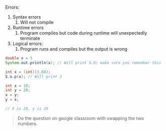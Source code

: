 Errors:
1. Syntax errors
	1. Will not compile
2. Runtime errors
	1. Program compiles but code during runtime will unexpectedly terminate
3. Logical errors:
	1.   Program runs and compiles but the output is wrong



```java
double x = 5
System.out.println(x); // Will print 5.0; make sure you remember this
```

```java 
int x = (int)(3.68);
S.o.p(x); // Will print 3

```

```java
int x = 10;
int y = 20;
x = y;
y = x;

// X is 20, y is 20
```

> Do the question on google classroom with swapping the two numbers.

